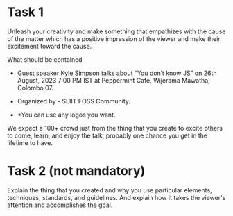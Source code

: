 # Task 1
Unleash your creativity and make something that empathizes with the cause of the matter which has a positive impression of the viewer and make their excitement toward the cause.

What should be contained

+ Guest speaker Kyle Simpson talks about “You don’t know JS” on 26th August, 2023 7:00 PM IST at Peppermint Cafe, Wijerama Mawatha, Colombo 07.
- Organized by - SLIIT FOSS Community.
* *You can use any logos you want.

We expect a 100+ crowd just from the thing that you create to excite others to come, learn, and enjoy the talk, probably one chance you get in the lifetime to have.

# Task 2 (not mandatory)
Explain the thing that you created and why you use particular elements, techniques, standards, and guidelines. And explain how it takes the viewer's attention and accomplishes the goal. 

